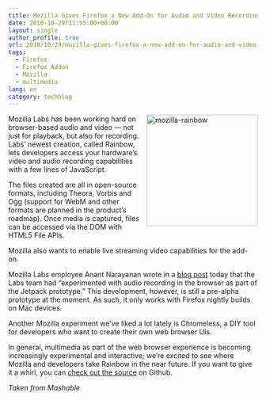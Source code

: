 ```yaml
---
title: Mozilla Gives Firefox a New Add-On for Audio and Video Recording
date: 2010-10-29T11:55:00+00:00
layout: single
author_profile: true
url: 2010/10/29/mozilla-gives-firefox-a-new-add-on-for-audio-and-video-recording/
tags:
  - Firefox
  - Firefox Addon
  - Mozilla
  - multimedia
lang: en
category: techblog
---
```

[<img title="mozilla-rainbow" border="0" alt="mozilla-rainbow" align="right" src="http://lh3.ggpht.com/_vaUVXcmC3OI/TMqvRZQjmBI/AAAAAAAAC98/ZPfapGAIHFo/mozilla-rainbow_thumb%5B1%5D.jpg?imgmax=800" width="225" height="225" />](http://lh4.ggpht.com/_vaUVXcmC3OI/TMqvP2WK0dI/AAAAAAAAC94/trZKQdZwwTg/s1600-h/mozilla-rainbow%5B3%5D.jpg)Mozilla Labs has been working hard on browser-based audio and video — not just for playback, but also for recording. Labs’ newest creation, called Rainbow, lets developers access your hardware’s video and audio recording capabilities with a few lines of JavaScript. 

The files created are all in open-source formats, including Theora, Vorbis and Ogg (support for WebM and other formats are planned in the product’s roadmap). Once media is captured, files can be accessed via the DOM with HTML5 File APIs.

Mozilla also wants to enable live streaming video capabilities for the add-on.

Mozilla Labs employee Anant Narayanan wrote in a [blog post](http://mozillalabs.com/rainbow/2010/10/28/cloud-meet-rainbow/) today that the Labs team had “experimented with audio recording in the browser as part of the Jetpack prototype.” This development, however, is still a pre-alpha prototype at the moment. As such, it only works with Firefox nightly builds on Mac devices.

Another Mozilla experiment we’ve liked a lot lately is Chromeless, a DIY tool for developers who want to create their own web browser UIs.

In general, multimedia as part of the web browser experience is becoming increasingly experimental and interactive; we’re excited to see where Mozilla and developers take Rainbow in the near future. If you want to give it a whirl, you can [check out the source](http://github.com/mozilla/rainbow) on Github.

_Taken from Mashable_